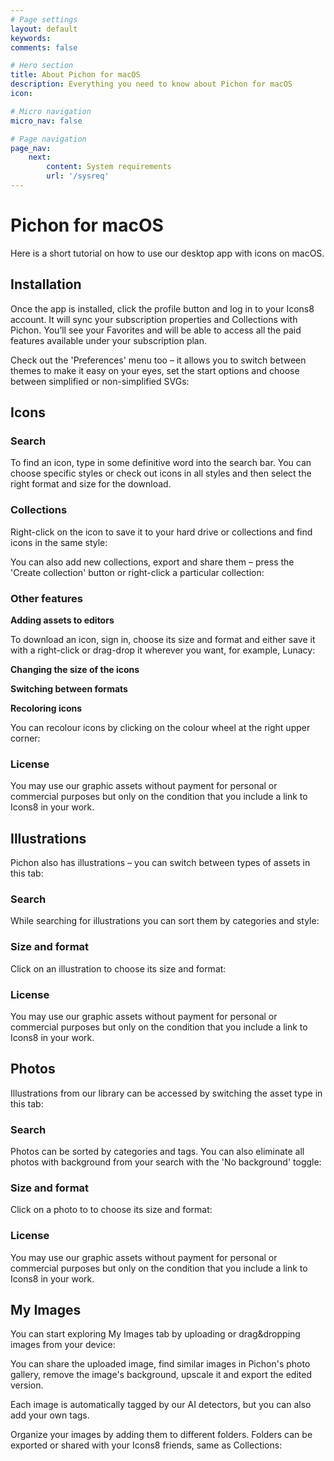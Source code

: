 ```yaml
---
# Page settings
layout: default
keywords:
comments: false

# Hero section
title: About Pichon for macOS
description: Everything you need to know about Pichon for macOS
icon:

# Micro navigation
micro_nav: false

# Page navigation
page_nav:
    next:
        content: System requirements
        url: '/sysreq'
---
```


# Pichon for macOS

Here is a short tutorial on how to use our desktop app with icons on macOS.

## Installation

Once the app is installed, click the profile button and log in to your Icons8 account. It will sync your subscription properties and Collections with Pichon. You’ll see your Favorites and will be able to access all the paid features available under your subscription plan.

Check out the 'Preferences' menu too – it allows you to switch between themes to make it easy on your eyes, set the start options and choose between simplified or non-simplified SVGs:

## Icons

### Search

To find an icon, type in some definitive word into the search bar.  You can choose specific styles or check out icons in all styles and then select the right format and size for the download.

### Collections

Right-click on the icon to save it to your hard drive or collections and find icons in the same style:

You can also add new collections, export and share them – press the 'Create collection' button or right-click a particular collection:

### Other features

**Adding assets to editors**

To download an icon, sign in, choose its size and format and either save it with a right-click or drag-drop it wherever you want, for example, Lunacy:

**Changing the size of the icons**

**Switching between formats**

**Recoloring icons**

You can recolour icons by clicking on the colour wheel at the right upper corner:

### License

You may use our graphic assets without payment for personal or commercial purposes but only on the condition that you include a link to Icons8 in your work.

## Illustrations

Pichon also has illustrations – you can switch between types of assets in this tab:

### Search

While searching for illustrations you can sort them by categories and style:

### Size and format

Click on an illustration to choose its size and format:

### License

You may use our graphic assets without payment for personal or commercial purposes but only on the condition that you include a link to Icons8 in your work.

## Photos

Illustrations from our library can be accessed by switching the asset type in this tab:

### Search

Photos can be sorted by categories and tags. You can also eliminate all photos with background from your search with the 'No background' toggle:

### Size and format

Click on a photo to to choose its size and format:

### License

You may use our graphic assets without payment for personal or commercial purposes but only on the condition that you include a link to Icons8 in your work.

## My Images

You can start exploring My Images tab by uploading or drag&dropping images from your device:

You can share the uploaded image, find similar images in Pichon's photo gallery, remove the image's background, upscale it and export the edited version. 

Each image is automatically tagged by our AI detectors, but you can also add your own tags.

Organize your images by adding them to different folders. Folders can be exported or shared with your Icons8 friends, same as Collections:

